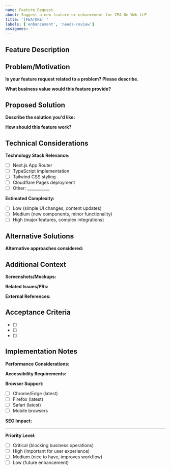 ```yaml
---
name: Feature Request
about: Suggest a new feature or enhancement for CPA On Web LLP
title: '[FEATURE] '
labels: ['enhancement', 'needs-review']
assignees: ''
---
```


## Feature Description
<!-- Provide a clear and concise description of the feature you'd like to see implemented -->



## Problem/Motivation
<!-- Describe the problem this feature would solve or the motivation behind the request -->
**Is your feature request related to a problem? Please describe.**


**What business value would this feature provide?**


## Proposed Solution
<!-- Describe the solution you'd like to see implemented -->
**Describe the solution you'd like:**


**How should this feature work?**


## Technical Considerations
<!-- For technical features, please provide additional context -->
**Technology Stack Relevance:**
- [ ] Next.js App Router
- [ ] TypeScript implementation
- [ ] Tailwind CSS styling
- [ ] Cloudflare Pages deployment
- [ ] Other: ___________

**Estimated Complexity:**
- [ ] Low (simple UI changes, content updates)
- [ ] Medium (new components, minor functionality)
- [ ] High (major features, complex integrations)

## Alternative Solutions
<!-- Describe any alternative solutions or features you've considered -->
**Alternative approaches considered:**


## Additional Context
<!-- Add any other context, screenshots, mockups, or examples about the feature request -->

**Screenshots/Mockups:**
<!-- If applicable, add screenshots or mockups to help explain your feature request -->

**Related Issues/PRs:**
<!-- Link to any related issues or pull requests -->

**External References:**
<!-- Any external documentation, examples, or inspiration -->

## Acceptance Criteria
<!-- Define what success looks like for this feature -->
- [ ] 
- [ ] 
- [ ] 

## Implementation Notes
<!-- Any specific implementation details or constraints -->

**Performance Considerations:**


**Accessibility Requirements:**


**Browser Support:**
- [ ] Chrome/Edge (latest)
- [ ] Firefox (latest) 
- [ ] Safari (latest)
- [ ] Mobile browsers

**SEO Impact:**
<!-- How might this feature affect search engine optimization? -->

---

**Priority Level:**
- [ ] Critical (blocking business operations)
- [ ] High (important for user experience)
- [ ] Medium (nice to have, improves workflow)
- [ ] Low (future enhancement)

<!-- 
Thank you for contributing to CPA On Web LLP! 
Please ensure you've filled out all relevant sections above.
-->